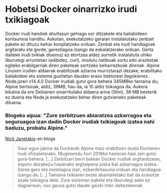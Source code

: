 # Hobetsi Docker oinarrizko irudi txikiagoak

Docker irudi handiek ahultasun gehiago sor ditzakete eta baliabideen kontsumoa handitu. Askotan, exekutatzeko garaian instalatutako zenbait pakete ez dituzu behar konpilatzeko orduan. Zenbat eta irudi handiagoak argitaratu eta gorde, garestiagoa izango da eskalatzerako orduan. Gerta daiteke irudi txikiak diseinuz ez etortzea aldez aurretik instalatuta ohiko liburutegi arruntetan (adibidez, curl), modulu natiboak sortu edo arazketak egiteko erabilgarriak diren paketeak sortzeko beharrezkoak direnak. Alpine Linuxen irudien aldaerak erabiltzeak aztarna murriztarazi dezake, erabilitako baliabideei eta sistema guztietan dauden eraso bektoreei dagokienez. Node.jsren v14.4.0 Docker irudiak gutxi gora behera 345MBko tamaina du; Alpine bertsioak, aldiz, 39MB, hau da, ia 10 aldiz txikiagoa da. Aukera bikaina da ere Debianen oinarritutako aldaera arina (Slim), 38 MB besterik ez duena eta Node.js exekutatzeko behar diren gutxieneko paketeak dituena.

### Blogeko aipua: "Zure zerbitzuen abiaratzea azkarragoa eta seguruagoa izan dadin Docker irudiak txikiagoak izatea nahi baduzu, probatu Alpine."

[Nick Janetakis](https://nickjanetakis.com/blog/the-3-biggest-wins-when-using-alpine-as-a-base-docker-image)-en bloga

> Gaur egun jakina da Dockerek Alpine maiz erabiltzen duela Dockeren irudi ofizialetarako. Mugimendu hori 2016ko hasieran hasi zen gutxi gora-behera. [...]
> Zerbitzari berri batean Docker irudiak argitaratzean, espero dezakezu hasierako argitalpena pixka bat azkarragoa izatea. Sarea gero eta motelagoa izan, ezberdintasuna orduan eta handiagoa izango da. [...] Tamaina txikiaren beste abantailetako bat da erasotze azala txikiagoa dela. Zure sisteman pakete eta liburutegi asko ez dagoenean, oso gauza gutxi daude gaizki irten daitezkeenak.
